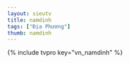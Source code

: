 ```yaml
---
layout: sieutv
title: namdinh
tags: ["Địa Phương"]
thumb: namdinh
---
```

{% include tvpro key="vn_namdinh" %}